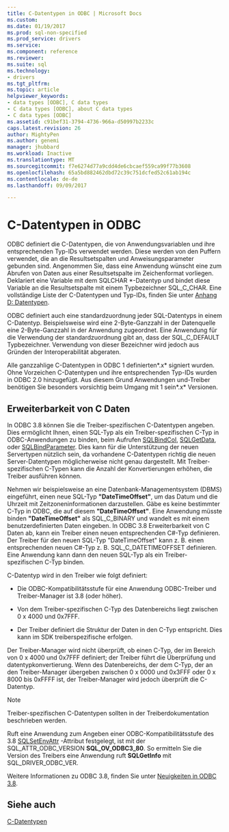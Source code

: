 ```yaml
---
title: C-Datentypen in ODBC | Microsoft Docs
ms.custom: 
ms.date: 01/19/2017
ms.prod: sql-non-specified
ms.prod_service: drivers
ms.service: 
ms.component: reference
ms.reviewer: 
ms.suite: sql
ms.technology:
- drivers
ms.tgt_pltfrm: 
ms.topic: article
helpviewer_keywords:
- data types [ODBC], C data types
- C data types [ODBC], about C data types
- C data types [ODBC]
ms.assetid: c91bef31-3794-4736-966a-d50997b2233c
caps.latest.revision: 26
author: MightyPen
ms.author: genemi
manager: jhubbard
ms.workload: Inactive
ms.translationtype: MT
ms.sourcegitcommit: f7e6274d77a9cdd4de6cbcaef559ca99f77b3608
ms.openlocfilehash: 65a5bd882462dbd72c39c751dcfed52c61ab194c
ms.contentlocale: de-de
ms.lasthandoff: 09/09/2017

---
```

# <a name="c-data-types-in-odbc"></a>C-Datentypen in ODBC
ODBC definiert die C-Datentypen, die von Anwendungsvariablen und ihre entsprechenden Typ-IDs verwendet werden. Diese werden von den Puffern verwendet, die an die Resultsetspalten und Anweisungsparameter gebunden sind. Angenommen Sie, dass eine Anwendung wünscht eine zum Abrufen von Daten aus einer Resultsetspalte im Zeichenformat vorliegen. Deklariert eine Variable mit dem SQLCHAR *-Datentyp und bindet diese Variable an die Resultsetspalte mit einem Typbezeichner SQL_C_CHAR. Eine vollständige Liste der C-Datentypen und Typ-IDs, finden Sie unter [Anhang D: Datentypen](../../../odbc/reference/appendixes/appendix-d-data-types.md).  
  
 ODBC definiert auch eine standardzuordnung jeder SQL-Datentyps in einem C-Datentyp. Beispielsweise wird eine 2-Byte-Ganzzahl in der Datenquelle eine 2-Byte-Ganzzahl in der Anwendung zugeordnet. Eine Anwendung für die Verwendung der standardzuordnung gibt an, dass der SQL_C_DEFAULT Typbezeichner. Verwendung von dieser Bezeichner wird jedoch aus Gründen der Interoperabilität abgeraten.  
  
 Alle ganzzahlige C-Datentypen in ODBC 1 definierten*.x* signiert wurden. Ohne Vorzeichen C-Datentypen und ihre entsprechenden Typ-IDs wurden in ODBC 2.0 hinzugefügt. Aus diesem Grund Anwendungen und-Treiber benötigen Sie besonders vorsichtig beim Umgang mit 1 sein*.x* Versionen.  
  
## <a name="c-data-type-extensibility"></a>Erweiterbarkeit von C Daten  
 In ODBC 3.8 können Sie die Treiber-spezifischen C-Datentypen angeben. Dies ermöglicht Ihnen, einen SQL-Typ als ein Treiber-spezifischen C-Typ in ODBC-Anwendungen zu binden, beim Aufrufen [SQLBindCol](../../../odbc/reference/syntax/sqlbindcol-function.md), [SQLGetData](../../../odbc/reference/syntax/sqlgetdata-function.md), oder [SQLBindParameter](../../../odbc/reference/syntax/sqlbindparameter-function.md). Dies kann für die Unterstützung der neuen Servertypen nützlich sein, da vorhandene C-Datentypen richtig die neuen Server-Datentypen möglicherweise nicht genau dargestellt. Mit Treiber-spezifischen C-Typen kann die Anzahl der Konvertierungen erhöhen, die Treiber ausführen können.  
  
 Nehmen wir beispielsweise an eine Datenbank-Managementsystem (DBMS) eingeführt, einen neue SQL-Typ **"DateTimeOffset"**, um das Datum und die Uhrzeit mit Zeitzoneninformationen darzustellen. Gäbe es keine bestimmter C-Typ in ODBC, die auf diesem **"DateTimeOffset"**. Eine Anwendung müsste binden **"DateTimeOffset"** als SQL_C_BINARY und wandelt es mit einem benutzerdefinierten Daten eingeben. In ODBC 3.8 Erweiterbarkeit von C Daten ab, kann ein Treiber einen neuen entsprechenden C#-Typ definieren. Der Treiber für den neuen SQL-Typ "DateTimeOffset" kann z. B. einen entsprechenden neuen C#-Typ z. B. SQL_C_DATETIMEOFFSET definieren. Eine Anwendung kann dann den neuen SQL-Typ als ein Treiber-spezifischen C-Typ binden.  
  
 C-Datentyp wird in den Treiber wie folgt definiert:  
  
-   Die ODBC-Kompatibilitätsstufe für eine Anwendung ODBC-Treiber und Treiber-Manager ist 3.8 (oder höher).  
  
-   Von dem Treiber-spezifischen C-Typ des Datenbereichs liegt zwischen 0 x 4000 und 0x7FFF.  
  
-   Der Treiber definiert die Struktur der Daten in den C-Typ entspricht.  Dies kann im SDK treiberspezifische erfolgen.  
  
 Der Treiber-Manager wird nicht überprüft, ob einen C-Typ, der im Bereich von 0 x 4000 und 0x7FFF definiert; der Treiber führt die Überprüfung und datentypkonvertierung. Wenn des Datenbereichs, der dem C-Typ, der an den Treiber-Manager übergeben zwischen 0 x 0000 und 0x3FFF oder 0 x 8000 bis 0xFFFF ist, der Treiber-Manager wird jedoch überprüft die C-Datentyp.  
  
> [!NOTE]  
>  Treiber-spezifischen C-Datentypen sollten in der Treiberdokumentation beschrieben werden.  
  
 Ruft eine Anwendung zum Angeben einer ODBC-Kompatibilitätsstufe des 3.8 [SQLSetEnvAttr](../../../odbc/reference/syntax/sqlsetenvattr-function.md) -Attribut festgelegt, ist mit der SQL_ATTR_ODBC_VERSION **SQL_OV_ODBC3_80**. So ermitteln Sie die Version des Treibers eine Anwendung ruft **SQLGetInfo** mit SQL_DRIVER_ODBC_VER.  
  
 Weitere Informationen zu ODBC 3.8, finden Sie unter [Neuigkeiten in ODBC 3.8](../../../odbc/reference/what-s-new-in-odbc-3-8.md).  
  
## <a name="see-also"></a>Siehe auch  
 [C-Datentypen](../../../odbc/reference/appendixes/c-data-types.md)

